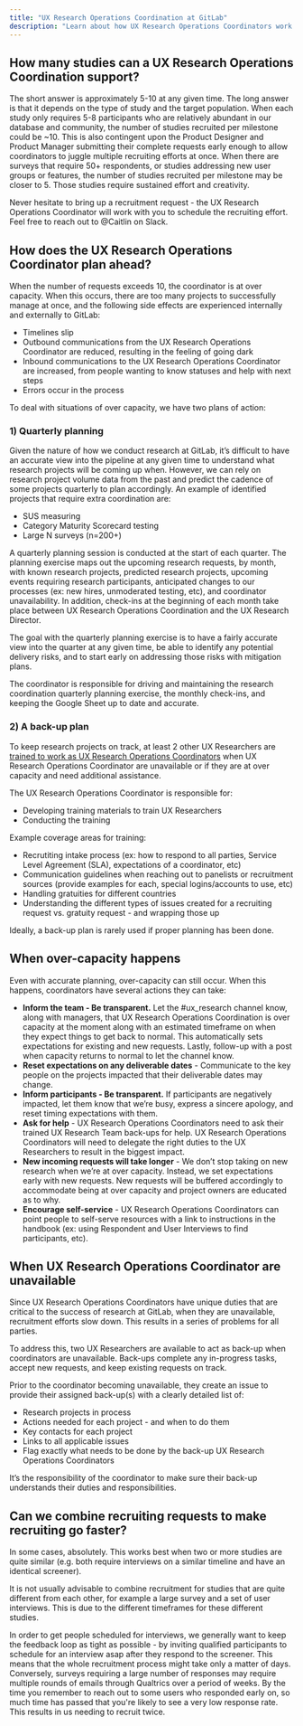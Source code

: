 ```yaml
---
title: "UX Research Operations Coordination at GitLab"
description: "Learn about how UX Research Operations Coordinators work at GitLab"
---
```


## How many studies can a UX Research Operations Coordination support?

The short answer is approximately 5-10 at any given time. The long answer is that it depends on the type of study and the target population. When each study only requires 5-8 participants who are relatively abundant in our database and community, the number of studies recruited per milestone could be ~10. This is also contingent upon the Product Designer and Product Manager submitting their complete requests early enough to allow coordinators to juggle multiple recruiting efforts at once. When there are surveys that require 50+ respondents, or studies addressing new user groups or features, the number of studies recruited per milestone may be closer to 5. Those studies require sustained effort and creativity.

Never hesitate to bring up a recruitment request - the UX Research Operations Coordinator will work with you to schedule the recruiting effort. Feel free to reach out to @Caitlin on Slack.

## How does the UX Research Operations Coordinator plan ahead?

When the number of requests exceeds 10, the coordinator is at over capacity.  When this occurs, there are too many projects to successfully manage at once, and the following side effects are experienced internally and externally to GitLab:

- Timelines slip
- Outbound communications from the UX Research Operations Coordinator are reduced, resulting in the feeling of going dark
- Inbound communications to the UX Research Operations Coordinator are increased, from people wanting to know statuses and help with next steps
- Errors occur in the process

To deal with situations of over capacity, we have two plans of action:

### 1) Quarterly planning

Given the nature of how we conduct research at GitLab, it’s difficult to have an accurate view into the pipeline at any given time to understand what research projects will be coming up when.  However, we can rely on research project volume data from the past and predict the cadence of some projects quarterly to plan accordingly.  An example of identified projects that require extra coordination are:

- SUS measuring
- Category Maturity Scorecard testing
- Large N surveys (n=200+)

A quarterly planning session is conducted at the start of each quarter.  The planning exercise maps out the upcoming research requests, by month, with known research projects, predicted research projects, upcoming events requiring research participants, anticipated changes to our processes (ex: new hires, unmoderated testing, etc), and coordinator unavailability.  In addition, check-ins at the beginning of each month take place between UX Research Operations Coordination and the UX Research Director.

The goal with the quarterly planning exercise is to have a fairly accurate view into the quarter at any given time, be able to identify any potential delivery risks, and to start early on addressing those risks with mitigation plans.

The coordinator is responsible for driving and maintaining the research coordination quarterly planning exercise, the monthly check-ins, and keeping the Google Sheet up to date and accurate.

### 2) A back-up plan

To keep research projects on track, at least 2 other UX Researchers are [trained to work as UX Research Operations Coordinators](/handbook/product/ux/ux-research-coordination/research-coordinator-fill-in/) when UX Research Operations Coordinator are unavailable or if they are at over capacity and need additional assistance.

The UX Research Operations Coordinator is responsible for:

- Developing training materials to train UX Researchers
- Conducting the training

Example coverage areas for training:

- Recrutiting intake process (ex: how to respond to all parties, Service Level Agreement (SLA), expectations of a coordinator, etc)
- Communication guidelines when reaching out to panelists or recruitment sources (provide examples for each, special logins/accounts to use, etc)
- Handling gratuities for different countries
- Understanding the different types of issues created for a recruiting request vs. gratuity request - and wrapping those up

Ideally, a back-up plan is rarely used if proper planning has been done.

## When over-capacity happens

Even with accurate planning, over-capacity can still occur.  When this happens, coordinators have several actions they can take:

- **Inform the team - Be transparent.**  Let the #ux_research channel know, along with managers, that UX Research Operations Coordination is over capacity at the moment along with an estimated timeframe on when they expect things to get back to normal. This automatically sets expectations for existing and new requests.  Lastly, follow-up with a post when capacity returns to normal to let the channel know.
- **Reset expectations on any deliverable dates** - Communicate to the key people on the projects impacted that their deliverable dates may change.
- **Inform participants - Be transparent.**  If participants are negatively impacted, let them know that we’re busy, express a sincere apology, and reset timing expectations with them.
- **Ask for help** - UX Research Operations Coordinators need to ask their trained UX Research Team back-ups for help. UX Research Operations Coordinators will need to delegate the right duties to the UX Researchers to result in the biggest impact.
- **New incoming requests will take longer** - We don’t stop taking on new research when we’re at over capacity.  Instead, we set expectations early with new requests.  New requests will be buffered accordingly to accommodate being at over capacity and project owners are educated as to why.
- **Encourage self-service** - UX Research Operations Coordinators can point people to self-serve resources with a link to instructions in the handbook (ex: using Respondent and User Interviews to find participants, etc).

## When UX Research Operations Coordinator are unavailable

Since UX Research Operations Coordinators have unique duties that are critical to the success of research at GitLab, when they are unavailable, recruitment efforts slow down.  This results in a series of problems for all parties.

To address this, two UX Researchers are available to act as back-up when coordinators are unavailable.  Back-ups complete any in-progress tasks, accept new requests, and keep existing requests on track.

Prior to the coordinator becoming unavailable, they create an issue to provide their assigned back-up(s) with a clearly detailed list of:

- Research projects in process
- Actions needed for each project - and when to do them
- Key contacts for each project
- Links to all applicable issues
- Flag exactly what needs to be done by the back-up UX Research Operations Coordinators

It’s the responsibility of the coordinator to make sure their back-up understands their duties and responsibilities.

## Can we combine recruiting requests to make recruiting go faster?

In some cases, absolutely. This works best when two or more studies are quite similar (e.g. both require interviews on a similar timeline and have an identical screener).

It is not usually advisable to combine recruitment for studies that are quite different from each other, for example a large survey and a set of user interviews. This is due to the different timeframes for these different studies.

In order to get people scheduled for interviews, we generally want to keep the feedback loop as tight as possible - by inviting qualified participants to schedule for an interview asap after they respond to the screener. This means that the whole recruitment process might take only a matter of days. Conversely, surveys requiring a large number of responses may require multiple rounds of emails through Qualtrics over a period of weeks. By the time you remember to reach out to some users who responded early on, so much time has passed that you're likely to see a very low response rate. This results in us needing to recruit twice.
